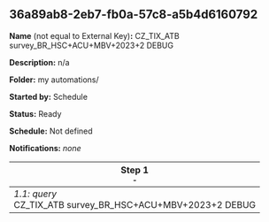 ## 36a89ab8-2eb7-fb0a-57c8-a5b4d6160792

**Name** (not equal to External Key)**:** CZ_TIX_ATB survey_BR_HSC+ACU+MBV+2023+2 
DEBUG

**Description:** n/a

**Folder:** my automations/

**Started by:** Schedule

**Status:** Ready

**Schedule:** Not defined

**Notifications:** _none_


| Step 1<br>_<small>-</small>_ |
| --- |
| _1.1: query_<br>CZ_TIX_ATB survey_BR_HSC+ACU+MBV+2023+2 DEBUG |
